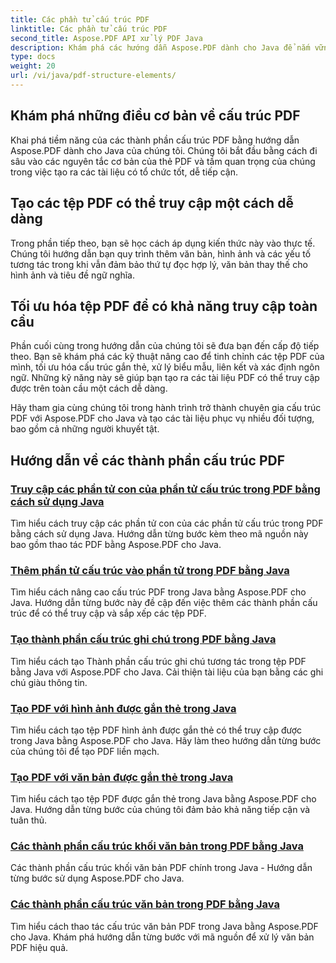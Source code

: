 ```yaml
---
title: Các phần tử cấu trúc PDF
linktitle: Các phần tử cấu trúc PDF
second_title: Aspose.PDF API xử lý PDF Java
description: Khám phá các hướng dẫn Aspose.PDF dành cho Java để nắm vững các thành phần cấu trúc PDF. Tạo các tệp PDF có tổ chức, có thể truy cập dễ dàng.
type: docs
weight: 20
url: /vi/java/pdf-structure-elements/
---
```


## Khám phá những điều cơ bản về cấu trúc PDF

Khai phá tiềm năng của các thành phần cấu trúc PDF bằng hướng dẫn Aspose.PDF dành cho Java của chúng tôi. Chúng tôi bắt đầu bằng cách đi sâu vào các nguyên tắc cơ bản của thẻ PDF và tầm quan trọng của chúng trong việc tạo ra các tài liệu có tổ chức tốt, dễ tiếp cận. 

## Tạo các tệp PDF có thể truy cập một cách dễ dàng

Trong phần tiếp theo, bạn sẽ học cách áp dụng kiến thức này vào thực tế. Chúng tôi hướng dẫn bạn quy trình thêm văn bản, hình ảnh và các yếu tố tương tác trong khi vẫn đảm bảo thứ tự đọc hợp lý, văn bản thay thế cho hình ảnh và tiêu đề ngữ nghĩa. 

## Tối ưu hóa tệp PDF để có khả năng truy cập toàn cầu

Phần cuối cùng trong hướng dẫn của chúng tôi sẽ đưa bạn đến cấp độ tiếp theo. Bạn sẽ khám phá các kỹ thuật nâng cao để tinh chỉnh các tệp PDF của mình, tối ưu hóa cấu trúc gắn thẻ, xử lý biểu mẫu, liên kết và xác định ngôn ngữ. Những kỹ năng này sẽ giúp bạn tạo ra các tài liệu PDF có thể truy cập được trên toàn cầu một cách dễ dàng.

Hãy tham gia cùng chúng tôi trong hành trình trở thành chuyên gia cấu trúc PDF với Aspose.PDF cho Java và tạo các tài liệu phục vụ nhiều đối tượng, bao gồm cả những người khuyết tật.
## Hướng dẫn về các thành phần cấu trúc PDF
### [Truy cập các phần tử con của phần tử cấu trúc trong PDF bằng cách sử dụng Java](./access-children-elements-of-structure-element-in-pdf-using-java/)
Tìm hiểu cách truy cập các phần tử con của các phần tử cấu trúc trong PDF bằng cách sử dụng Java. Hướng dẫn từng bước kèm theo mã nguồn này bao gồm thao tác PDF bằng Aspose.PDF cho Java.
### [Thêm phần tử cấu trúc vào phần tử trong PDF bằng Java](./add-structure-element-into-element-in-pdf-using-java/)
Tìm hiểu cách nâng cao cấu trúc PDF trong Java bằng Aspose.PDF cho Java. Hướng dẫn từng bước này đề cập đến việc thêm các thành phần cấu trúc để có thể truy cập và sắp xếp các tệp PDF.
### [Tạo thành phần cấu trúc ghi chú trong PDF bằng Java](./create-note-structure-element-in-pdf-using-java/)
Tìm hiểu cách tạo Thành phần cấu trúc ghi chú tương tác trong tệp PDF bằng Java với Aspose.PDF cho Java. Cải thiện tài liệu của bạn bằng các ghi chú giàu thông tin.
### [Tạo PDF với hình ảnh được gắn thẻ trong Java](./create-pdf-with-tagged-image-in-java/)
Tìm hiểu cách tạo tệp PDF hình ảnh được gắn thẻ có thể truy cập được trong Java bằng Aspose.PDF cho Java. Hãy làm theo hướng dẫn từng bước của chúng tôi để tạo PDF liền mạch.
### [Tạo PDF với văn bản được gắn thẻ trong Java](./create-pdf-with-tagged-text-in-java/)
Tìm hiểu cách tạo tệp PDF được gắn thẻ trong Java bằng Aspose.PDF cho Java. Hướng dẫn từng bước của chúng tôi đảm bảo khả năng tiếp cận và tuân thủ.
### [Các thành phần cấu trúc khối văn bản trong PDF bằng Java](./text-block-structure-elements-in-pdf-using-java/)
Các thành phần cấu trúc khối văn bản PDF chính trong Java - Hướng dẫn từng bước sử dụng Aspose.PDF cho Java.
### [Các thành phần cấu trúc văn bản trong PDF bằng Java](./text-structure-elements-in-pdf-using-java/)
Tìm hiểu cách thao tác cấu trúc văn bản PDF trong Java bằng Aspose.PDF cho Java. Khám phá hướng dẫn từng bước với mã nguồn để xử lý văn bản PDF hiệu quả.